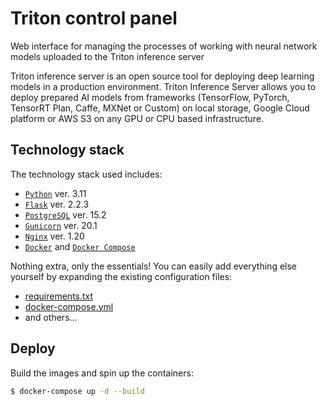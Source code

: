 # Triton control panel
Web interface for managing the processes of working with neural network models uploaded to the Triton inference server

Triton inference server is an open source tool for deploying deep learning models in a production environment. Triton Inference Server allows you to deploy prepared AI models from frameworks (TensorFlow, PyTorch, TensorRT Plan, Caffe, MXNet or Custom) on local storage, Google Cloud platform or AWS S3 on any GPU or CPU based infrastructure.


## Technology stack
The technology stack used includes:
- [`Python`](https://www.python.org) ver. 3.11
- [`Flask`](https://flask.palletsprojects.com) ver. 2.2.3
- [`PostgreSQL`](https://www.postgresql.org) ver. 15.2
- [`Gunicorn`](https://gunicorn.org) ver. 20.1
- [`Nginx`](https://nginx.org) ver. 1.20
- [`Docker`](https://docs.docker.com/get-docker/) and [`Docker Compose`](https://docs.docker.com/compose/)

Nothing extra, only the essentials! You can easily add everything else yourself by expanding the existing configuration files:
- [requirements.txt](https://github.com/f1rezy/triton-panel/blob/master/app/requirements.txt)
- [docker-compose.yml](https://github.com/f1rezy/triton-panel/blob/master/docker-compose.yml)
- and others...

## Deploy
Build the images and spin up the containers:

```sh
$ docker-compose up -d --build
```